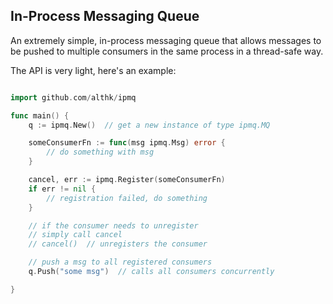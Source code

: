 ## In-Process Messaging Queue
An extremely simple, in-process messaging queue that allows messages to be pushed to multiple consumers in the same process in a thread-safe way.

The API is very light, here's an example:

```go

import github.com/althk/ipmq

func main() {
	q := ipmq.New()  // get a new instance of type ipmq.MQ

	someConsumerFn := func(msg ipmq.Msg) error {
		// do something with msg
	}

	cancel, err := ipmq.Register(someConsumerFn)
	if err != nil {
		// registration failed, do something
	}

	// if the consumer needs to unregister
	// simply call cancel
	// cancel()  // unregisters the consumer

	// push a msg to all registered consumers
	q.Push("some msg")  // calls all consumers concurrently

}

```